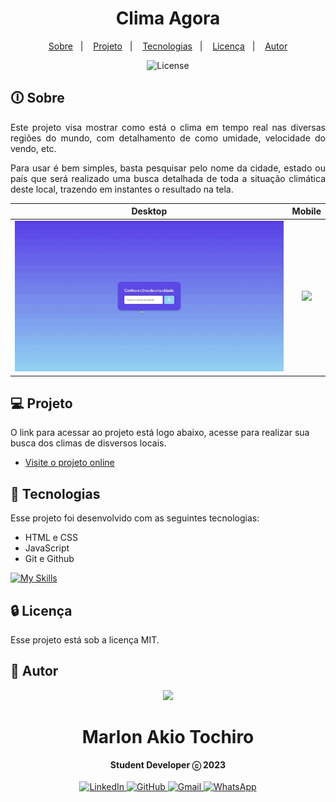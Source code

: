 <h1 align="center"> Clima Agora</h1>

<p align="center">
  <a href="#-sobre">Sobre</a>&nbsp;&nbsp;&nbsp;|&nbsp;&nbsp;&nbsp;
  <a href="#-projeto">Projeto</a>&nbsp;&nbsp;&nbsp;|&nbsp;&nbsp;&nbsp;
  <a href="#-tecnologias">Tecnologias</a>&nbsp;&nbsp;&nbsp;|&nbsp;&nbsp;&nbsp;
  <a href="#licença">Licença</a>&nbsp;&nbsp;&nbsp;|&nbsp;&nbsp;&nbsp;
  <a href="#-autor">Autor</a>
</p>

<p align="center">
  <img alt="License" src="https://img.shields.io/static/v1?label=license&message=MIT&color=49AA26&labelColor=000000">
</p>

## 🛈 Sobre

<p align="justify">
Este projeto visa mostrar como está o clima em tempo real nas diversas regiões do mundo, com detalhamento de como umidade, velocidade do vendo, etc.</p>
<p align="justify">
Para usar é bem simples, basta pesquisar pelo nome da cidade, estado ou país que será realizado uma busca detalhada de toda a situação climática deste local, trazendo em instantes o resultado na tela.</p>


|                               Desktop                                |                             Mobile                            
| :--------------------------------------------------------------------------: | :------------------------------------------------------------------------------: |
| <img src="https://github.com/marlonakio/ClimaAgora/blob/main/.github/versao_desktop.gif?raw=true" width="610" /> | <img src="https://github.com/marlonakio/ClimaAgora/blob/main/.github/versao_mobile.gif?raw=true" width="165" /> 



## 💻 Projeto

O link para acessar ao projeto está logo abaixo, acesse para realizar sua busca dos climas de disversos locais.

- [Visite o projeto online](https://marlonakio.github.io/ClimaAgora/ )

## 🚀 Tecnologias

Esse projeto foi desenvolvido com as seguintes tecnologias:

- HTML e CSS
- JavaScript
- Git e Github
  
[![My Skills](https://skillicons.dev/icons?i=html,css,js,git,github)](https://skillicons.dev)


## 🔒 Licença

Esse projeto está sob a licença MIT.

## 🤵 Autor
<div align="center">
<img src=https://images.weserv.nl/?url=avatars.githubusercontent.com/u/55859290?v=4&h=100&w=100&fit=cover&mask=circle&maxage=7d>
<h1>Marlon Akio Tochiro</h1>
<strong>Student Developer ⓒ 2023</strong>
<br/>
<br/>

<a href="https://www.linkedin.com/in/marlon-akio-ba1763134/" target="_blank">
<img alt="LinkedIn" src="https://img.shields.io/badge/linkedin-%230077B5.svg?style=for-the-badge&logo=linkedin&logoColor=white"/>
</a>

<a href="https://github.com/marlonakio" target="_blank">
<img alt="GitHub" src="https://img.shields.io/badge/github-%23121011.svg?style=for-the-badge&logo=github&logoColor=white"/>
</a>

<a href="mailto:marlon.akto@gmail.com" target="_blank">
<img alt="Gmail" src="https://img.shields.io/badge/Gmail-D14836?style=for-the-badge&logo=gmail&logoColor=white" />
</a>

<a href="https://wa.me/5511977769829?text=Ol%C3%A1%21" target="_blank">
<img alt="WhatsApp" src="https://img.shields.io/badge/WhatsApp-25D366?style=for-the-badge&logo=whatsapp&logoColor=white"/>
</a>

<br/>
<br/>
</div>
